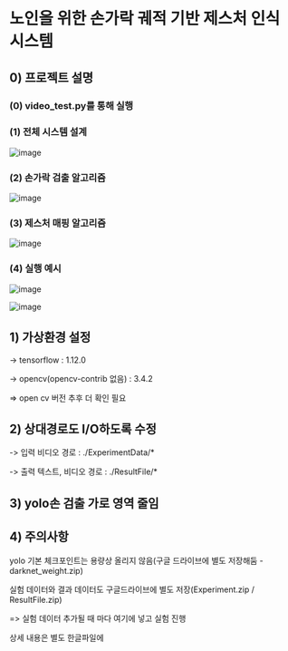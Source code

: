 # 노인을 위한 손가락 궤적 기반 제스처 인식 시스템



## 0) 프로젝트 설명

### (0) video_test.py를 통해 실행

### (1) 전체 시스템 설계
![image](https://user-images.githubusercontent.com/41561652/93848409-768e4600-fce4-11ea-9b63-2d12db6ae431.png)

### (2) 손가락 검출 알고리즘
![image](https://user-images.githubusercontent.com/41561652/93848445-886fe900-fce4-11ea-8ff2-424a873d8278.png)

### (3) 제스처 매핑 알고리즘
![image](https://user-images.githubusercontent.com/41561652/93848463-945bab00-fce4-11ea-8c03-05b301cfb6fd.png)

### (4) 실행 예시
![image](https://user-images.githubusercontent.com/41561652/93849089-329c4080-fce6-11ea-87a0-708302bfd229.png)

![image](https://user-images.githubusercontent.com/41561652/93849101-3c25a880-fce6-11ea-8258-f70fc4019319.png)


## 1) 가상환경 설정

-> tensorflow                      : 1.12.0

-> opencv(opencv-contrib 없음)     : 3.4.2

=> open cv 버전 추후 더 확인 필요


## 2) 상대경로도 I/O하도록 수정
-> 입력 비디오 경로 : ./ExperimentData/*

-> 출력 텍스트, 비디오 경로 : ./ResultFile/*


## 3) yolo손 검출 가로 영역 줄임


## 4) 주의사항
yolo 기본 체크포인트는 용량상 올리지 않음(구글 드라이브에 별도 저장해둠 - darknet_weight.zip)

실험 데이터와 결과 데이터도 구글드라이브에 별도 저장(Experiment.zip / ResultFile.zip)

=> 실험 데이터 추가될 때 마다 여기에 넣고 실험 진행 

상세 내용은 별도 한글파일에 
